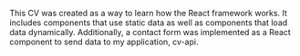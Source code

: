 This CV was created as a way to learn how the React framework works.
It includes components that use static data as well as components that load data dynamically.
Additionally, a contact form was implemented as a React component to send data to my application, cv-api.